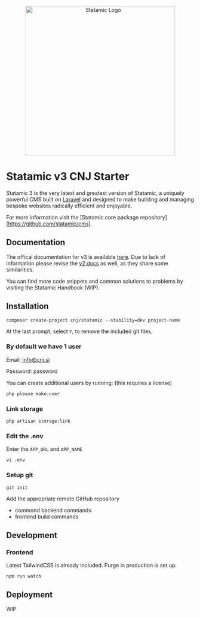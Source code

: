 <p align="center"><img src="https://statamic.com/assets/branding/Statamic-Logo+Wordmark-Rad.svg" width="400" alt="Statamic Logo" /></p>

# Statamic v3 CNJ Starter

Statamic 3 is the very latest and greatest version of Statamic, a uniquely powerful CMS built on [Laravel](https://laravel.com) and designed to make building and managing bespoke websites radically efficient and enjoyable.

For more information visit the [Statamic core package repository][https://github.com/statamic/cms].

## Documentation

The offical documentation for v3 is available [here](https://statamic.dev/). Due to lack of information please revise the [v2 docs](https://docs.statamic.com/) as well, as they share some similarities.

You can find more code snippets and common solutions to problems by visiting the Statamic Handbook (WIP).

## Installation

```
composer create-project cnj/statamic --stability=dev project-name
```

At the last prompt, select `Y`, to remove the included git files.

### By default we have 1 user

Email: info@cnj.si

Password: password

You can create additional users by running: (this requires a license)
```
php please make:user
```

### Link storage

```
php artisan storage:link
```

### Edit the .env

Enter the `APP_URL` and `APP_NAME`

```
vi .env
```

### Setup git

```
git init
```

Add the appropriate remote GitHub repository

-   commond backend commands
-   frontend build commands

## Development

### Frontend

Latest TailwindCSS is already included. Purge in production is set up.

```
npm run watch
```

## Deployment

WIP
